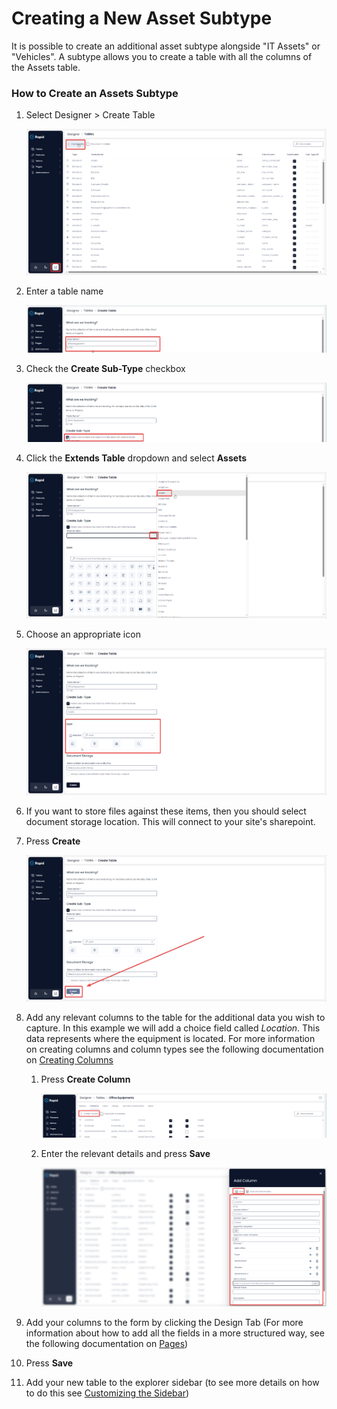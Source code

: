 # Creating a New Asset Subtype

It is possible to create an additional asset subtype alongside "IT Assets" or "Vehicles". A subtype allows you to create a table with all the columns of the Assets table.

### How to Create an Assets Subtype

1. Select Designer &gt; Create Table

    ![image-1702445850673.png](./downloaded_image_1705285237147.png)

2. Enter a table name

    ![image-1702445929554.png](./downloaded_image_1705285238164.png)

3. Check the **Create Sub-Type** checkbox

    ![image-1702445975205.png](./downloaded_image_1705285239185.png)

4. Click the **Extends Table** dropdown and select **Assets**

    ![image-1702446027491.png](./downloaded_image_1705285240207.png)

5. Choose an appropriate icon

    ![image-1702446091533.png](./downloaded_image_1705285241226.png)

6. If you want to store files against these items, then you should select document storage location. This will connect to your site's sharepoint.

7. Press **Create**

    ![image-1702446158934.png](./downloaded_image_1705285242242.png)

8. Add any relevant columns to the table for the additional data you wish to capture. In this example we will add a choice field called *Location*. This data represents where the equipment is located. For more information on creating columns and column types see the following documentation on [Creating Columns](/docs/Rapid/4-Keyper%20Manual/2-Designer/1-Tables/5-Table%20Configuration%20Guides/how-to-add-columns-to-a-data-table/how-to-add-columns-to-a-data-table.md)

    1. Press **Create Column**

        ![image-1702446301740.png](./downloaded_image_1705285243259.png)

    2. Enter the relevant details and press **Save**

        ![image-1702446354964.png](./downloaded_image_1705285244284.png)

9. Add your columns to the form by clicking the Design Tab (For more information about how to add all the fields in a more structured way, see the following documentation on [Pages](/docs/Rapid/4-Keyper%20Manual/2-Designer/2-Pages/1-all-about-pages-in-designer.md))

10. Press **Save**
    
11. Add your new table to the explorer sidebar (to see more details on how to do this see [Customizing the Sidebar](/docs/Rapid/4-Keyper%20Manual/2-Designer/3-Menus/1-Setting%20up%20your%20sidebar/1-Setting%20up%20your%20sidebar.md))